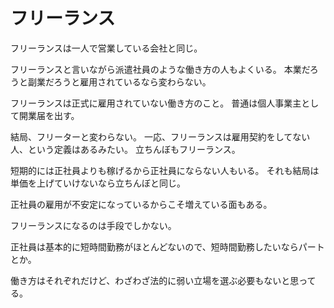 # フリーランス

フリーランスは一人で営業している会社と同じ。

フリーランスと言いながら派遣社員のような働き方の人もよくいる。
本業だろうと副業だろうと雇用されているなら変わらない。

フリーランスは正式に雇用されていない働き方のこと。
普通は個人事業主として開業届を出す。

結局、フリーターと変わらない。
一応、フリーランスは雇用契約をしてない人、という定義はあるみたい。
立ちんぼもフリーランス。

短期的には正社員よりも稼げるから正社員にならない人もいる。
それも結局は単価を上げていけないなら立ちんぼと同じ。

正社員の雇用が不安定になっているからこそ増えている面もある。

フリーランスになるのは手段でしかない。

正社員は基本的に短時間勤務がほとんどないので、短時間勤務したいならパートとか。

働き方はそれぞれだけど、わざわざ法的に弱い立場を選ぶ必要もないと思ってる。
